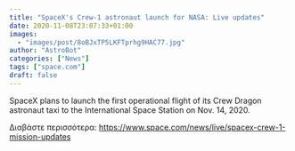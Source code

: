 ```yaml
---
title: "SpaceX's Crew-1 astronaut launch for NASA: Live updates"
date: 2020-11-08T23:07:33+01:00
images:
  - "images/post/8oBJxTP5LKFTprhg9HAC77.jpg"
author: "AstroBot"
categories: ["News"]
tags: ["space.com"]
draft: false
---
```


SpaceX plans to launch the first operational flight of its Crew Dragon astronaut taxi to the International Space Station on Nov. 14, 2020. 

Διαβάστε περισσότερα: https://www.space.com/news/live/spacex-crew-1-mission-updates
